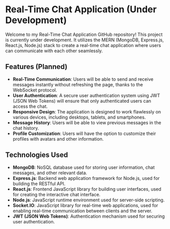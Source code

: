 # Real-Time Chat Application (Under Development)

Welcome to my Real-Time Chat Application GitHub repository! This project is currently under development. It utilizes the MERN (MongoDB, Express.js, React.js, Node.js) stack to create a real-time chat application where users can communicate with each other seamlessly.

## Features (Planned)

- **Real-Time Communication**: Users will be able to send and receive messages instantly without refreshing the page, thanks to the WebSocket protocol.
- **User Authentication**: A secure user authentication system using JWT (JSON Web Tokens) will ensure that only authenticated users can access the chat.
- **Responsive Design**: The application is designed to work flawlessly on various devices, including desktops, tablets, and smartphones.
- **Message History**: Users will be able to view previous messages in the chat history.
- **Profile Customization**: Users will have the option to customize their profiles with avatars and other information.

## Technologies Used

- **MongoDB**: NoSQL database used for storing user information, chat messages, and other relevant data.
- **Express.js**: Backend web application framework for Node.js, used for building the RESTful API.
- **React.js**: Frontend JavaScript library for building user interfaces, used for creating the interactive chat interface.
- **Node.js**: JavaScript runtime environment used for server-side scripting.
- **Socket.IO**: JavaScript library for real-time web applications, used for enabling real-time communication between clients and the server.
- **JWT (JSON Web Tokens)**: Authentication mechanism used for securing user authentication.
